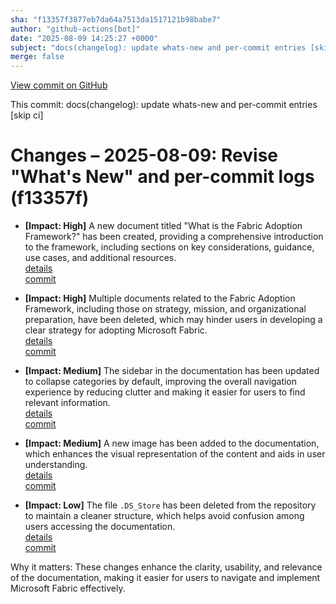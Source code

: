 ```yaml
---
sha: "f13357f3877eb7da64a7513da1517121b98babe7"
author: "github-actions[bot]"
date: "2025-08-09 14:25:27 +0000"
subject: "docs(changelog): update whats-new and per-commit entries [skip ci]"
merge: false
---
```


[View commit on GitHub](https://github.com/TheTrustedAdvisor/FabricAdoptionFramework/commit/f13357f3877eb7da64a7513da1517121b98babe7)

This commit: docs(changelog): update whats-new and per-commit entries [skip ci]

# Changes – 2025-08-09: Revise "What's New" and per-commit logs (f13357f)

- **[Impact: High]** A new document titled "What is the Fabric Adoption Framework?" has been created, providing a comprehensive introduction to the framework, including sections on key considerations, guidance, use cases, and additional resources.  
   [details](/docs/about/changes/2025-08-07-428a3d2df5e70d8c5e77d1111e8edbf72439302d)  
   [commit](https://github.com/TheTrustedAdvisor/FabricAdoptionFramework/commit/428a3d2df5e70d8c5e77d1111e8edbf72439302d)

- **[Impact: High]** Multiple documents related to the Fabric Adoption Framework, including those on strategy, mission, and organizational preparation, have been deleted, which may hinder users in developing a clear strategy for adopting Microsoft Fabric.  
   [details](/docs/about/changes/2025-07-20-99bbd7955c423e1670f1e1e9f3b50a9a79f6860f)  
   [commit](https://github.com/TheTrustedAdvisor/FabricAdoptionFramework/commit/99bbd7955c423e1670f1e1e9f3b50a9a79f6860f)

- **[Impact: Medium]** The sidebar in the documentation has been updated to collapse categories by default, improving the overall navigation experience by reducing clutter and making it easier for users to find relevant information.  
   [details](/docs/about/changes/2025-08-07-08b52a65abd403612f5df4029d2d518a8d5ca89b)  
   [commit](https://github.com/TheTrustedAdvisor/FabricAdoptionFramework/commit/08b52a65abd403612f5df4029d2d518a8d5ca89b)

- **[Impact: Medium]** A new image has been added to the documentation, which enhances the visual representation of the content and aids in user understanding.  
   [details](/docs/about/changes/2025-07-20-deefd333c340aa513453c036793e0b01ca3a3f04)  
   [commit](https://github.com/TheTrustedAdvisor/FabricAdoptionFramework/commit/deefd333c340aa513453c036793e0b01ca3a3f04)

- **[Impact: Low]** The file `.DS_Store` has been deleted from the repository to maintain a cleaner structure, which helps avoid confusion among users accessing the documentation.  
   [details](/docs/about/changes/2025-07-20-515ccf515519e7ca70c93c460dbc92a4c0f0f13c)  
   [commit](https://github.com/TheTrustedAdvisor/FabricAdoptionFramework/commit/515ccf515519e7ca70c93c460dbc92a4c0f0f13c)

Why it matters: These changes enhance the clarity, usability, and relevance of the documentation, making it easier for users to navigate and implement Microsoft Fabric effectively.
